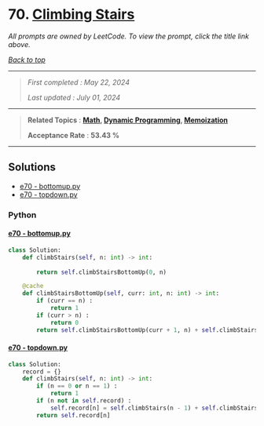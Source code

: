 # 70. [Climbing Stairs](<https://leetcode.com/problems/climbing-stairs>)

*All prompts are owned by LeetCode. To view the prompt, click the title link above.*

*[Back to top](<../README.md>)*

------

> *First completed : May 22, 2024*
>
> *Last updated : July 01, 2024*

------

> **Related Topics** : **[Math](<by_topic/Math.md>), [Dynamic Programming](<by_topic/Dynamic Programming.md>), [Memoization](<by_topic/Memoization.md>)**
>
> **Acceptance Rate** : **53.43 %**

------

## Solutions

- [e70 - bottomup.py](<../my-submissions/e70 - bottomup.py>)
- [e70 - topdown.py](<../my-submissions/e70 - topdown.py>)
### Python
#### [e70 - bottomup.py](<../my-submissions/e70 - bottomup.py>)
```Python
class Solution:
    def climbStairs(self, n: int) -> int:
        
        return self.climbStairsBottomUp(0, n)

    @cache
    def climbStairsBottomUp(self, curr: int, n: int) -> int:
        if (curr == n) :
            return 1
        if (curr > n) :
            return 0
        return self.climbStairsBottomUp(curr + 1, n) + self.climbStairsBottomUp(curr + 2, n)
```

#### [e70 - topdown.py](<../my-submissions/e70 - topdown.py>)
```Python
class Solution:
    record = {}
    def climbStairs(self, n: int) -> int:
        if (n == 0 or n == 1) :
            return 1
        if (n not in self.record) :
            self.record[n] = self.climbStairs(n - 1) + self.climbStairs(n - 2)
        return self.record[n]

```

